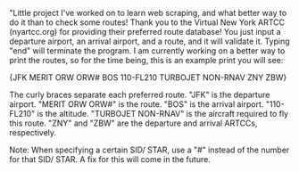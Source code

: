 "Little project I've worked on to learn web scraping, and what better way to do it than to check some routes! Thank you to the Virtual New York ARTCC (nyartcc.org) for providing their preferred route database! You just input a departure airport, an arrival airport, and a route, and it will validate it. Typing "end" will terminate the program. I am currently working on a better way to print the routes, so for the time being, this is an example print you will see:

{JFK MERIT ORW ORW# BOS 110-FL210 TURBOJET NON-RNAV ZNY ZBW}

The curly braces separate each preferred route.
"JFK" is the departure airport.
"MERIT ORW ORW#" is the route.
"BOS" is the arrival airport.
"110-FL210" is the altitude.
"TURBOJET NON-RNAV" is the aircraft required to fly this route.
"ZNY" and "ZBW" are the departure and arrival ARTCCs, respectively.

Note: When specifying a certain SID/ STAR, use a "#" instead of the number for that SID/ STAR. A fix for this will come in the future.